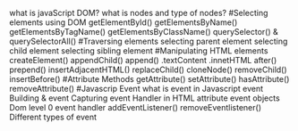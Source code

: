 what is javaScript DOM?
what is nodes and type of nodes?
#Selecting elements using DOM
  getElementById()
  getElementsByName()
  getElementsByTagName()
  getElementsByClassName()
  querySelector() & querySelectorAll()
#Traversing elements
  selecting parent element
  selecting child element
  selecting sibling element
#Manipulating HTML elements
  createElement()
  appendChild()
  append()
  .textContent
  .innetHTML
  after()
  prepend()
  insertAdjacentHTML()
  replaceChild()
  cloneNode()
  removeChild()
  insertBefore()
#Attribute Methods
  getAttribute()
  setAttribute()
  hasAttribute()
  removeAttribute()
#Javascrip Event
  what is event in Javascript
  event Building & event Capturing
  event Handler in HTML attribute
  event objects
  Dom level 0 event handler
  addEventListener()
  removeEventlistener()
  Different types of event
